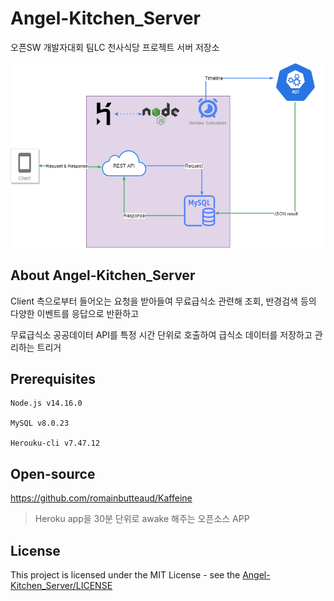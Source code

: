 # Angel-Kitchen_Server
오픈SW 개발자대회 팀LC 천사식당 프로젝트 서버 저장소

![image](https://raw.githubusercontent.com/OpenSW-TeamLC/Angel-Kitchen_Server/main/Ver1.0%20backend.drawio.png)

## About Angel-Kitchen_Server
Client 측으로부터 들어오는 요청을 받아들여 무료급식소 관련해 조회, 반경검색 등의 다양한 이벤트를 응답으로 반환하고 

무료급식소 공공데이터 API를 특정 시간 단위로 호출하여 급식소 데이터를 저장하고 관리하는 트리거

## Prerequisites
```
Node.js v14.16.0

MySQL v8.0.23

Herouku-cli v7.47.12
```

## Open-source
https://github.com/romainbutteaud/Kaffeine
> Heroku app을 30분 단위로 awake 해주는 오픈소스 APP

## License
This project is licensed under the MIT License - see the [Angel-Kitchen_Server/LICENSE](LICENSE)
